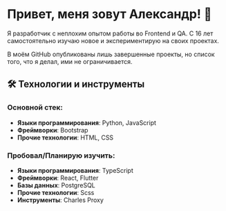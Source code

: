 # Привет, меня зовут Александр! 👋

Я разработчик с неплохим опытом работы во Frontend и QA. С 16 лет самостоятельно изучаю новое и экспериментирую на своих проектах.

В моём GitHub опубликованы лишь завершенные проекты, но список того, что я делал, ими не ограничивается.

## 🛠️ Технологии и инструменты

### Основной стек:
- **Языки программирования**: Python, JavaScript
- **Фреймворки**: Bootstrap
- **Прочие технологии**: HTML, CSS

### Пробовал/Планирую изучить:
- **Языки программирования**: TypeScript
- **Фреймворки**: React, Flutter
- **Базы данных**: PostgreSQL
- **Прочие технологии**: Scss
- **Инструменты**: Charles Proxy

